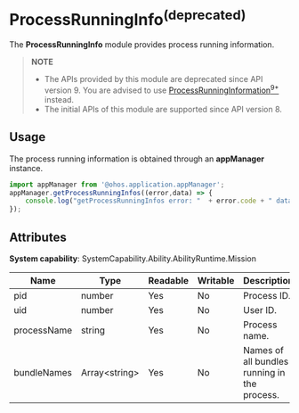 # ProcessRunningInfo<sup>(deprecated)</sup>

The **ProcessRunningInfo** module provides process running information.

> **NOTE**
> - The APIs provided by this module are deprecated since API version 9. You are advised to use [ProcessRunningInformation<sup>9+</sup>](js-apis-processrunninginformation.md) instead.
> - The initial APIs of this module are supported since API version 8.

## Usage

The process running information is obtained through an **appManager** instance.

```js
import appManager from '@ohos.application.appManager';
appManager.getProcessRunningInfos((error,data) => { 
    console.log("getProcessRunningInfos error: "  + error.code + " data: " + JSON.stringify(data));
});
```

## Attributes

**System capability**: SystemCapability.Ability.AbilityRuntime.Mission

| Name| Type| Readable| Writable| Description| 
| -------- | -------- | -------- | -------- | -------- |
| pid | number | Yes| No| Process ID.| 
| uid | number | Yes| No| User ID.| 
| processName | string | Yes| No| Process name.| 
| bundleNames | Array&lt;string&gt; | Yes| No| Names of all bundles running in the process.| 
